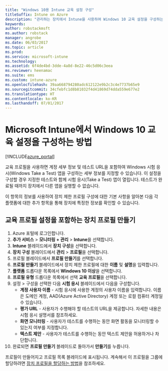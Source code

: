 ```yaml
---
title: "Windows 10용 Intune 교육 설정 구성"
titleSuffix: Intune on Azure
description: "관리하는 장치에서 Intune을 사용하여 Windows 10 교육 설정을 구성하는 방법을 알아봅니다.\""
keywords: 
author: robstackmsft
ms.author: robstack
manager: angrobe
ms.date: 06/03/2017
ms.topic: article
ms.prod: 
ms.service: microsoft-intune
ms.technology: 
ms.assetid: 6f4de4bd-3dde-4a8d-8e22-46c5d06c3eea
ms.reviewer: heenamac
ms.suite: ems
ms.custom: intune-azure
ms.openlocfilehash: 39aa668794280adc612122e9b2c3c4e7737b65e9
ms.sourcegitcommit: 34cfebfc1d8b81032f4d41869d74dda559e677e2
ms.translationtype: HT
ms.contentlocale: ko-KR
ms.lasthandoff: 07/01/2017
---
```

# <a name="how-to-configure-windows-10-education-settings-in-microsoft-intune"></a>Microsoft Intune에서 Windows 10 교육 설정을 구성하는 방법

[!INCLUDE[azure_portal](./includes/azure_portal.md)]

교육 프로필을 사용하면 계정 세부 정보 및 테스트 URL을 포함하여 Windows 시험 응시(Windows Take a Test) 앱을 구성하는 세부 정보를 지정할 수 있습니다. 이 설정을 구성할 경우 지정한 테스트와 함께 시험 응시(Take a Test) 앱이 열립니다. 테스트가 완료될 때까지 장치에서 다른 앱을 실행할 수 없습니다.

이 항목의 정보를 사용하여 장치 제한 프로필 구성에 대한 기본 사항을 알아본 다음 각 플랫폼에 대한 추가 항목을 통해 장치에 특정한 정보를 확인할 수 있습니다.

## <a name="create-a-device-profile-containing-education-profile-settings"></a>교육 프로필 설정을 포함하는 장치 프로필 만들기

1. Azure 포털에 로그인합니다.
2. **추가 서비스** > **모니터링 + 관리** > **Intune**을 선택합니다.
3. **Intune** 블레이드에서 **장치 구성**을 선택합니다.
2. **장치 구성** 블레이드에서 **관리** > **프로필**을 선택합니다.
3. 프로필 블레이드에서 **프로필 만들기**를 선택합니다.
4. **프로필 만들기** 블레이드에서 장치 제한 프로필에 대한 **이름** 및 **설명**을 입력합니다.
5. **플랫폼** 드롭다운 목록에서 **Windows 10 이상**을 선택합니다.
6. **프로필 유형** 드롭다운 목록에서 선택 **교육 프로필**을 선택합니다. 
7. 설정 > 구성을 선택한 다음 **시험 응시** 블레이드에서 다음을 구성합니다.
    - **계정 사용자 이름** - 시험 응시에 사용한 계정의 사용자 이름을 입력합니다. 이름은 도메인 계정, AAD(Azure Active Directory) 계정 또는 로컬 컴퓨터 계정일 수 있습니다.
    - **평가 URL** - 사용자가 수행해야 할 테스트의 URL을 제공합니다. 자세한 내용은 시험 응시 설명서를 참조하세요.
    - **화면 모니터링** - 사용자가 테스트를 수행하는 동안 화면 활동을 모니터링할 수 있는지 여부를 지정합니다.
    - **텍스트 제안** - 사용자가 테스트를 수행하는 동안 텍스트 제안을 허용하거나 차단합니다.
8. 완료되면 **프로필 만들기** 블레이드로 돌아가서 **만들기**를 누릅니다.

프로필이 만들어지고 프로필 목록 블레이드에 표시됩니다.
계속해서 이 프로필을 그룹에 할당하려면 [장치 프로필을 할당하는 방법](device-profile-assign.md)을 참조하세요.



